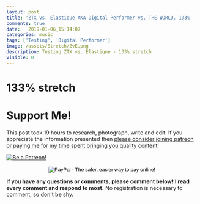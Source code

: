 ```yaml
---
layout: post
title: 'ZTX vs. Elastique AKA Digital Performer vs. THE WORLD. 133%'
comments: true
date:   2019-01-06_15:14:07 
categories: music
tags: ['Testing', 'Digital Performer']
image: /assets/Stretch/ZvE.png
description: Testing ZTX vs. Elastique - 133% stretch
visible: 0
---
```


# 133% stretch

<admc path="/assets/Stretch/133" title="133% stretch">
    <file name="ZTXVox133.aac" />
    <file name="ElastiqueVox133.aac" />
</admc>
<admc path="/assets/Stretch/133" title="133% stretch">
    <file name="ZTXPuke133.aac" />
    <file name="ElastiquePuke133.aac" />
</admc>
<admc path="/assets/Stretch/133" title="133% stretch">
    <file name="ZTXOrch133.aac" />
    <file name="ElastiqueOrch133.aac" />
</admc>
<admc path="/assets/Stretch/133" title="133% stretch">
    <file name="ZTXPop133.aac" />
    <file name="ElastiquePop133.aac" />
</admc>
<admc path="/assets/Stretch/133" title="133% stretch">
    <file name="ZTXAcoustic133.aac" />
    <file name="ElastiqueAcoustic133.aac" />
</admc>
<admc path="/assets/Stretch/133" title="133% stretch">
    <file name="ZTXDrum133.aac" />
    <file name="ElastiqueDrum133.aac" />
</admc>
<admc path="/assets/Stretch/133" title="133% stretch">
    <file name="ZTXBass133.aac" />
    <file name="ElastiqueBass133.aac" />
</admc>
<admc path="/assets/Stretch/133" title="133% stretch">
    <file name="ZTXTrumpet133.aac" />
    <file name="ElastiqueTrumpet133.aac" />
</admc>

# Support Me!

This post took 19 hours to research, photograph, write and edit. If you appreciate the information presented then <a href="/DonateNow/">please consider joining patreon or paying me for my time spent bringing you quality content!</a>

<a href="https://www.patreon.com/bePatron?u=7465992"> <img class="patreon-button" src="/assets/Patreon.png" alt="Be a Patreon!"></a>

<form style="text-align: center;" action="https://www.paypal.com/cgi-bin/webscr" method="post" target="_top">
<input type="hidden" name="cmd" value="_s-xclick">
<input type="hidden" name="hosted_button_id" value="BR247JAZBTUJJ">
<input type="image" src="https://www.paypalobjects.com/en_US/i/btn/btn_donateCC_LG.gif" border="0" name="submit" alt="PayPal - The safer, easier way to pay online!">
<img alt="" border="0" src="https://www.paypalobjects.com/en_US/i/scr/pixel.gif" width="1" height="1">
</form>

**If you have any questions or comments, please comment below! I read every comment and respond to most.** No registration is necessary to comment, so don't be shy.

